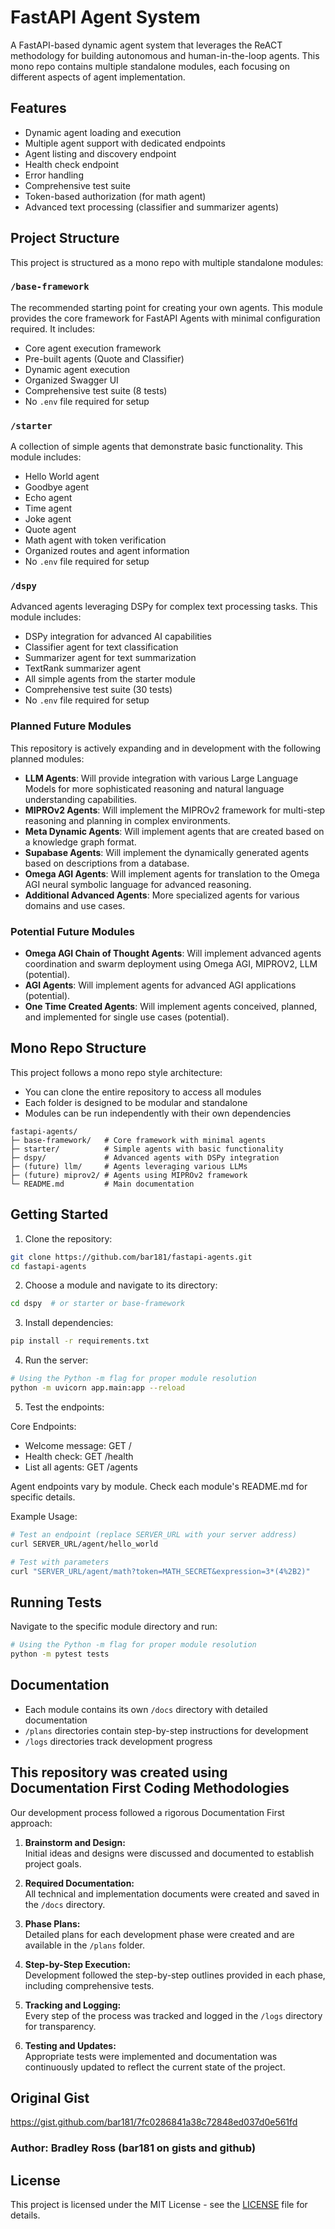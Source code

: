 # FastAPI Agent System

A FastAPI-based dynamic agent system that leverages the ReACT methodology for building autonomous and human-in-the-loop agents. This mono repo contains multiple standalone modules, each focusing on different aspects of agent implementation.

## Features
- Dynamic agent loading and execution
- Multiple agent support with dedicated endpoints
- Agent listing and discovery endpoint
- Health check endpoint
- Error handling
- Comprehensive test suite
- Token-based authorization (for math agent)
- Advanced text processing (classifier and summarizer agents)

## Project Structure

This project is structured as a mono repo with multiple standalone modules:

### `/base-framework`
The recommended starting point for creating your own agents. This module provides the core framework for FastAPI Agents with minimal configuration required. It includes:
- Core agent execution framework
- Pre-built agents (Quote and Classifier)
- Dynamic agent execution
- Organized Swagger UI
- Comprehensive test suite (8 tests)
- No `.env` file required for setup

### `/starter`
A collection of simple agents that demonstrate basic functionality. This module includes:
- Hello World agent
- Goodbye agent
- Echo agent
- Time agent
- Joke agent
- Quote agent
- Math agent with token verification
- Organized routes and agent information
- No `.env` file required for setup

### `/dspy`
Advanced agents leveraging DSPy for complex text processing tasks. This module includes:
- DSPy integration for advanced AI capabilities
- Classifier agent for text classification
- Summarizer agent for text summarization
- TextRank summarizer agent
- All simple agents from the starter module
- Comprehensive test suite (30 tests)
- No `.env` file required for setup

### Planned Future Modules
This repository is actively expanding and in development with the following planned modules:

- **LLM Agents**: Will provide integration with various Large Language Models for more sophisticated reasoning and natural language understanding capabilities.
- **MIPROv2 Agents**: Will implement the MIPROv2 framework for multi-step reasoning and planning in complex environments.
- **Meta Dynamic Agents**: Will implement agents that are created based on a knowledge graph format.
- **Supabase Agents**: Will implement the dynamically generated agents based on descriptions from a database.
- **Omega AGI Agents**: Will implement agents for translation to the Omega AGI neural symbolic language for advanced reasoning.
- **Additional Advanced Agents**: More specialized agents for various domains and use cases.

### Potential Future Modules
- **Omega AGI Chain of Thought Agents**: Will implement advanced agents coordination and swarm deployment using Omega AGI, MIPROV2, LLM (potential).
- **AGI Agents**: Will implement agents for advanced AGI applications (potential).
- **One Time Created Agents**: Will implement agents conceived, planned, and implemented for single use cases (potential).


## Mono Repo Structure

This project follows a mono repo style architecture:
- You can clone the entire repository to access all modules
- Each folder is designed to be modular and standalone
- Modules can be run independently with their own dependencies

```
fastapi-agents/
├─ base-framework/   # Core framework with minimal agents
├─ starter/          # Simple agents with basic functionality
├─ dspy/             # Advanced agents with DSPy integration
├─ (future) llm/     # Agents leveraging various LLMs
├─ (future) miprov2/ # Agents using MIPROv2 framework
└─ README.md         # Main documentation
```

## Getting Started

1. Clone the repository:
```bash
git clone https://github.com/bar181/fastapi-agents.git
cd fastapi-agents
```

2. Choose a module and navigate to its directory:
```bash
cd dspy  # or starter or base-framework
```

3. Install dependencies:
```bash
pip install -r requirements.txt
```

4. Run the server:
```bash
# Using the Python -m flag for proper module resolution
python -m uvicorn app.main:app --reload
```

5. Test the endpoints:

Core Endpoints:
- Welcome message: GET /
- Health check: GET /health
- List all agents: GET /agents

Agent endpoints vary by module. Check each module's README.md for specific details.

Example Usage:
```bash
# Test an endpoint (replace SERVER_URL with your server address)
curl SERVER_URL/agent/hello_world

# Test with parameters
curl "SERVER_URL/agent/math?token=MATH_SECRET&expression=3*(4%2B2)"
```

## Running Tests

Navigate to the specific module directory and run:
```bash
# Using the Python -m flag for proper module resolution
python -m pytest tests
```

## Documentation
- Each module contains its own `/docs` directory with detailed documentation
- `/plans` directories contain step-by-step instructions for development
- `/logs` directories track development progress

## This repository was created using Documentation First Coding Methodologies

Our development process followed a rigorous Documentation First approach:

1. **Brainstorm and Design:**  
   Initial ideas and designs were discussed and documented to establish project goals.

2. **Required Documentation:**  
   All technical and implementation documents were created and saved in the `/docs` directory.

3. **Phase Plans:**  
   Detailed plans for each development phase were created and are available in the `/plans` folder.

4. **Step-by-Step Execution:**  
   Development followed the step-by-step outlines provided in each phase, including comprehensive tests.

5. **Tracking and Logging:**  
   Every step of the process was tracked and logged in the `/logs` directory for transparency.

6. **Testing and Updates:**  
   Appropriate tests were implemented and documentation was continuously updated to reflect the current state of the project.

## Original Gist
https://gist.github.com/bar181/7fc0286841a38c72848ed037d0e561fd
### Author: Bradley Ross (bar181 on gists and github)

## License
This project is licensed under the MIT License - see the [LICENSE](LICENSE) file for details.
